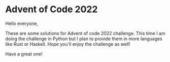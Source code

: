 # Advent of Code 2022

Hello everyone,

These are some solutions for Advent of code 2022 challenge. 
This time I am doing the challenge in Python but I plan to provide them in more languages like Rust or Haskell. 
Hope you'll enjoy the challenge as well!

Have a great one!
